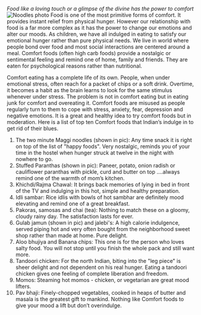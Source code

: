 *Food like a loving touch or a glimpse of the divine has the power to comfort*
![Noodles photo](https://thedumplingsisters.files.wordpress.com/2014/11/tds-noodles-2.jpg)
Food is one of the most primitive forms of comfort. It provides instant relief from physical hunger. However our relationship with food is a far more complex as it has the power to change our emotions and alter our moods. As children, we have all indulged in eating to satisfy our emotional hunger rather than pure physical needs. We live in world where people bond over food and most social interactions are centered around a meal. Comfort foods (often high carb foods) provide a nostalgic or sentimental feeling and remind one of home, family and friends. They are eaten for psychological reasons rather than nutritional.

Comfort eating has a complete life of its own. People, when under emotional stress, often reach for a packet of chips or a soft drink. Overtime, it becomes a habit as the brain learns to look for the same stimulus whenever under stress. The problem is not in comfort eating but in eating junk for comfort and overeating it. Comfort foods are misused as people regularly turn to them to cope with stress, anxiety, fear, depression and negative emotions.
It is a great and healthy idea to try comfort foods but in moderation.
Here is a list of top ten Comfort foods that Indian’s indulge in to get rid of their blues.
1. The two minute Maggi noodles (shown in pic): Any time snack it is right on top of the list of "happy foods". Very nostalgic, reminds you of your time in the hostel when hunger struck at twelve in the night with nowhere to go.
2. Stuffed Paranthas (shown in pic): Paneer, potato, onion radish or cauliflower paranthas with pickle, curd and butter on top ....always remind one of the warmth of mom’s kitchen.
3. Khichdi/Rajma Chawal: It brings back memories of lying in bed in front of the TV and indulging in this hot, simple and healthy preparation.
4. Idli sambar: Rice idlis with bowls of hot sambhar are definitely mood elevating and remind one of a great breakfast.
5. Pakoras, samosas and chai (tea): Nothing to match these on a gloomy, cloudy rainy day. The satisfaction lasts for ever.
6. Gulab jamun (shown in pic) and jalebi's: A high calorie indulgence, served piping hot and very often bought from the neighborhood sweet shop rather than made at home. Pure delight.
7. Aloo bhujiya and Banana chips: This one is for the person who loves salty food. You will not stop until you finish the whole pack and still want more.
8. Tandoori chicken: For the north Indian, biting into the "leg piece" is sheer delight and not dependent on his real hunger. Eating a tandoori chicken gives one feeling of complete liberation and freedom.
9. Momos: Steaming hot momos - chicken, or vegetarian are great mood lifters.
10. Pav bhaji: Finely-chopped vegetables, cooked in heaps of butter and masala is the greatest gift to mankind.
Nothing like Comfort foods to give your mood a lift but don’t overindulge.
